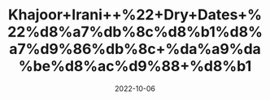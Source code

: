 ---
title: 'Khajoor+Irani++%22+Dry+Dates+%22%d8%a7%db%8c%d8%b1%d8%a7%d9%86%db%8c+%da%a9%da%be%d8%ac%d9%88+%d8%b1'
date: '2022-10-06' 
metatag: '' 
inventory: '0' 
draft: false 
# meta description 
shortDescripton: 'Dried+dates+are+also+rich+in+polyphenols.+These+compounds+provide+a+wide+variety+of+health+benefits%2c+such+as%ef%bf%bdbetter+digestion%2c+diabetes+management%2c+and+even+cancer+prevention.'
description: 'Food+Product'
longdescription: ''
featured: True
# product Price
price: '340.0'
# Product Short Description
shortDescription: 'Dried+dates+are+also+rich+in+polyphenols.+These+compounds+provide+a+wide+variety+of+health+benefits%2c+such+as%ef%bf%bdbetter+digestion%2c+diabetes+management%2c+and+even+cancer+prevention.'
productID: '2928EA7A-1F25-ED11-9968-005056B3A416'
type: 'products'
category: 'Food+Product' 
thumnailproduct: 'https://eraconnect.blob.core.windows.net/product-images/aminsaddiquidawakhana/2928EA7A-1F25-ED11-9968-005056B3A416.webp' 
images:
  - image: 'https://eraconnect.blob.core.windows.net/product-images/aminsaddiquidawakhana/2928EA7A-1F25-ED11-9968-005056B3A416.webp'  
Variants:
---